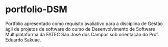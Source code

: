 # portfolio-DSM
Portfólio apresentado como requisito avaliativo para a disciplina de Gestão ágil de projetos de software do curso de Desenvolvimento de Software Multiplataforma da FATEC São José dos Campos sob orientação do Prof. Eduardo Sakuae.
